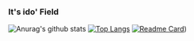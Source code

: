 ### It's ido' Field
![Anurag's github stats](https://github-readme-stats.vercel.app/api?username=iDoyoung&show_icons=true&theme=outrun)
[![Top Langs](https://github-readme-stats.vercel.app/api/top-langs/?username=iDoyoung&layout=compact)](https://github.com/iDoyoung/github-readme-stats)
[![Readme Card](https://github-readme-stats.vercel.app/api/pin/?username=iDoyoung&repo=Refactoring-Schrodinger-iOS)](https://github.com/iDoyoung/Refactoring-Schrodinger-iOS&theme=dark&show_icons=true))

<!--
**ido-zero/ido-zero** is a ✨ _special_ ✨ repository because its `README.md` (this file) appears on your GitHub profile.

Here are some ideas to get you started:

- 🔭 I’m currently working on ...
- 🌱 I’m currently learning ...
- 👯 I’m looking to collaborate on ...
- 🤔 I’m looking for help with ...
- 💬 Ask me about ...
- 📫 How to reach me: ...
- 😄 Pronouns: ...
- ⚡ Fun fact: ...
-->
